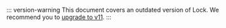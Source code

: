 ::: version-warning
This document covers an outdated version of Lock. We recommend you to <a href="/libraries/lock/v11/migration-guide">upgrade to v11</a>.
:::
